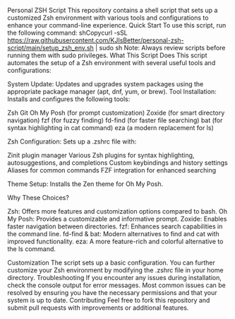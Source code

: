 Personal ZSH Script
This repository contains a shell script that sets up a customized Zsh environment with various tools and configurations to enhance your command-line experience.
Quick Start
To use this script, run the following command:
shCopycurl -sSL https://raw.githubusercontent.com/KJIsBetter/personal-zsh-script/main/setup_zsh_env.sh | sudo sh
Note: Always review scripts before running them with sudo privileges.
What This Script Does
This script automates the setup of a Zsh environment with several useful tools and configurations:

System Update: Updates and upgrades system packages using the appropriate package manager (apt, dnf, yum, or brew).
Tool Installation: Installs and configures the following tools:

Zsh
Git
Oh My Posh (for prompt customization)
Zoxide (for smart directory navigation)
fzf (for fuzzy finding)
fd-find (for faster file searching)
bat (for syntax highlighting in cat command)
eza (a modern replacement for ls)


Zsh Configuration: Sets up a .zshrc file with:

Zinit plugin manager
Various Zsh plugins for syntax highlighting, autosuggestions, and completions
Custom keybindings and history settings
Aliases for common commands
FZF integration for enhanced searching


Theme Setup: Installs the Zen theme for Oh My Posh.

Why These Choices?

Zsh: Offers more features and customization options compared to bash.
Oh My Posh: Provides a customizable and informative prompt.
Zoxide: Enables faster navigation between directories.
fzf: Enhances search capabilities in the command line.
fd-find & bat: Modern alternatives to find and cat with improved functionality.
eza: A more feature-rich and colorful alternative to the ls command.

Customization
The script sets up a basic configuration. You can further customize your Zsh environment by modifying the .zshrc file in your home directory.
Troubleshooting
If you encounter any issues during installation, check the console output for error messages. Most common issues can be resolved by ensuring you have the necessary permissions and that your system is up to date.
Contributing
Feel free to fork this repository and submit pull requests with improvements or additional features.
